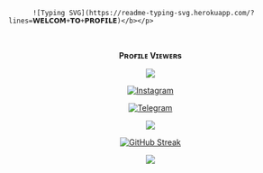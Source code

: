           ![Typing SVG](https://readme-typing-svg.herokuapp.com/?lines=𝗪𝗘𝗟𝗖𝗢𝗠+𝗧𝗢+𝗣𝗥𝗢𝗙𝗜𝗟𝗘)</b></p>
<p align="center">
<p align="center">
<div align="center">
<br><p align="center"><b>Pʀᴏғɪʟᴇ Vɪᴇᴡᴇʀs</b></p>  
<p align="center"><img align="center" src="https://profile-counter.glitch.me/{Akshay-Chand}/count.svg"/></p> 

 [![Instagram](https://img.shields.io/badge/Instagram-%23E4405F.svg?logo=Instagram&logoColor=white)](https://www.instagram.com/Akshay_Chand695)
 
<a href="https://telegram.dog/Akshay_Chand"><img alt="Telegram" src="https://img.shields.io/badge/Akshay Chand-2CA5E0?style=for-the-badge&logo=telegram&logoColor=green"/></a>
</p>

<p align="center">
<img src="https://github-stats-alpha.vercel.app/api/?username=Akshay-Chand&cc=000&tc=00ff00&ic=fff000&bc=fff" align="center">
</p>    

[![GitHub Streak](https://github-readme-streak-stats.herokuapp.com/?user=Akshay-Chand&theme=highcontrast)](https://github.com/Akshay-Chand/github-readme-streak-stats)
</div>

<p align="center">
  <a href="https://github.com/Akshay-Chand">
    <img src="https://activity-graph.herokuapp.com/graph?username=Akshay-Chand&theme=react-dark" />
  </a>
</p>
